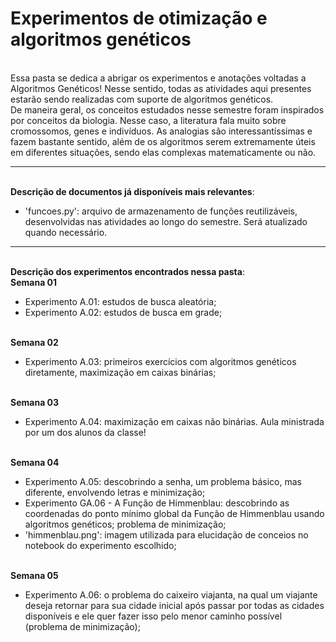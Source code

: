 # Experimentos de otimização e algoritmos genéticos

<br> Essa pasta se dedica a abrigar os experimentos e anotações voltadas a Algoritmos Genéticos! Nesse sentido, todas as atividades aqui presentes estarão sendo realizadas com suporte de algoritmos genéticos.
<br> De maneira geral, os conceitos estudados nesse semestre foram inspirados por conceitos da biologia. Nesse caso, a literatura fala muito sobre cromossomos, genes e indivíduos. As analogias são interessantíssimas e fazem bastante sentido, além de os algoritmos serem extremamente úteis em diferentes situações, sendo elas complexas matematicamente ou não.

<hr>

<br>**Descrição de documentos já disponíveis mais relevantes**:
- 'funcoes.py': arquivo de armazenamento de funções reutilizáveis, desenvolvidas nas atividades ao longo do semestre. Será atualizado quando necessário.

<hr> 

<br>**Descrição dos experimentos encontrados nessa pasta**:
<br>**Semana 01**
- Experimento A.01: estudos de busca aleatória;
- Experimento A.02: estudos de busca em grade;

<br>**Semana 02**
- Experimento A.03: primeiros exercícios com algoritmos genéticos diretamente, maximização em caixas binárias;

<br>**Semana 03**
- Experimento A.04: maximização em caixas não binárias. Aula ministrada por um dos alunos da classe!

<br>**Semana 04**
- Experimento A.05: descobrindo a senha, um problema básico, mas diferente, envolvendo letras e minimização;
- Experimento GA.06 - A Função de Himmenblau: descobrindo as coordenadas do ponto mínimo global da Função de Himmenblau usando algoritmos genéticos; problema de minimização;
- 'himmenblau.png': imagem utilizada para elucidação de conceios no notebook do experimento escolhido;

<br>**Semana 05**
- Experimento A.06: o problema do caixeiro viajanta, na qual um viajante deseja retornar para sua cidade inicial após passar por todas as cidades disponíveis e ele quer fazer isso pelo menor caminho possível (problema de minimização);
